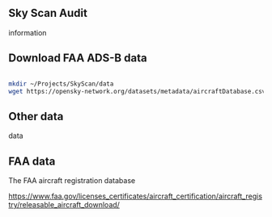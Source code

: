 ## Sky Scan Audit

information

## Download FAA ADS-B data

```bash

mkdir ~/Projects/SkyScan/data
wget https://opensky-network.org/datasets/metadata/aircraftDatabase.csv -P ~/Projects/SkyScan/data

```

## Other data

data 

## FAA data

The FAA aircraft registration database

https://www.faa.gov/licenses_certificates/aircraft_certification/aircraft_registry/releasable_aircraft_download/ 
